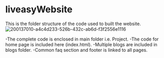 # liveasyWebsite
This is the folder structure of the code used to built the website.
![200137010-a4c4d233-526b-432c-ab6d-f3f2556e1116](https://user-images.githubusercontent.com/71700319/226699340-3f051cef-4ea6-4ef0-85b2-4a60f2b3268d.png)

-The complete code is enclosed in main folder i.e. Project.
-The code for home page is included here (index.html).
-Multiple blogs are included in blogs folder.
-Common faq section and footer is linked to all pages.
